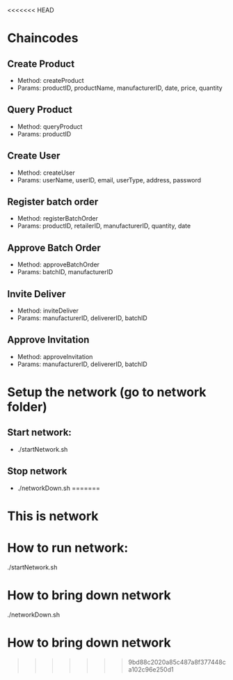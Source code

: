 <<<<<<< HEAD
# Chaincodes

## Create Product
- Method: createProduct
- Params: productID, productName,  manufacturerID, date, price, quantity 
## Query Product
- Method: queryProduct
- Params: productID

## Create User
- Method: createUser
- Params: userName, userID, email, userType, address, password
## Register batch order
- Method: registerBatchOrder
- Params: productID, retailerID, manufacturerID, quantity, date
## Approve Batch Order
- Method: approveBatchOrder 
- Params: batchID, manufacturerID
  
## Invite Deliver
- Method: inviteDeliver
- Params: manufacturerID, delivererID, batchID

## Approve Invitation
- Method: approveInvitation
- Params: manufacturerID, delivererID, batchID
# Setup the network (go to network folder)
## Start network: 
- ./startNetwork.sh
## Stop network
-  ./networkDown.sh
=======
# This is network
# How to run network:
./startNetwork.sh
# How to bring down network
./networkDown.sh
# How to bring down network
>>>>>>> 9bd88c2020a85c487a8f377448ca102c96e250d1

